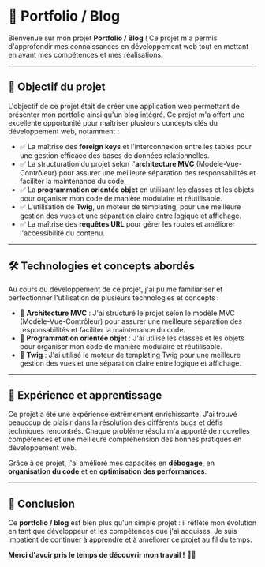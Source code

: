 # 📌 Portfolio / Blog

Bienvenue sur mon projet **Portfolio / Blog** ! Ce projet m'a permis d'approfondir mes connaissances en développement web tout en mettant en avant mes compétences et mes réalisations.

---

## 🎯 Objectif du projet

L'objectif de ce projet était de créer une application web permettant de présenter mon portfolio ainsi qu'un blog intégré. Ce projet m'a offert une excellente opportunité pour maîtriser plusieurs concepts clés du développement web, notamment :

- ✅ La maîtrise des **foreign keys** et l'interconnexion entre les tables pour une gestion efficace des bases de données relationnelles.
- ✅ La structuration du projet selon l'**architecture MVC** (Modèle-Vue-Contrôleur) pour assurer une meilleure séparation des responsabilités et faciliter la maintenance du code.
- ✅ La **programmation orientée objet** en utilisant les classes et les objets pour organiser mon code de manière modulaire et réutilisable.
- ✅ L'utilisation de **Twig**, un moteur de templating, pour une meilleure gestion des vues et une séparation claire entre logique et affichage.
- ✅ La maîtrise des **requêtes URL** pour gérer les routes et améliorer l'accessibilité du contenu.

---

## 🛠️ Technologies et concepts abordés

Au cours du développement de ce projet, j'ai pu me familiariser et perfectionner l'utilisation de plusieurs technologies et concepts :

- 🔹 **Architecture MVC** : J'ai structuré le projet selon le modèle MVC (Modèle-Vue-Contrôleur) pour assurer une meilleure séparation des responsabilités et faciliter la maintenance du code.
- 🔹 **Programmation orientée objet** : J'ai utilisé les classes et les objets pour organiser mon code de manière modulaire et réutilisable.
- 🔹 **Twig** : J'ai utilisé le moteur de templating Twig pour une meilleure gestion des vues et une séparation claire entre logique et affichage.

---

## 🚀 Expérience et apprentissage

Ce projet a été une expérience extrêmement enrichissante. J'ai trouvé beaucoup de plaisir dans la résolution des différents bugs et défis techniques rencontrés. Chaque problème résolu m'a apporté de nouvelles compétences et une meilleure compréhension des bonnes pratiques en développement web.

Grâce à ce projet, j'ai amélioré mes capacités en **débogage**, en **organisation du code** et en **optimisation des performances**.

---

## 📌 Conclusion

Ce **portfolio / blog** est bien plus qu'un simple projet : il reflète mon évolution en tant que développeur et les compétences que j'ai acquises. Je suis impatient de continuer à apprendre et à améliorer ce projet au fil du temps.

**Merci d'avoir pris le temps de découvrir mon travail !** 🚀🔥

